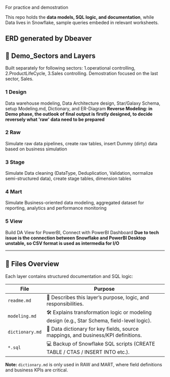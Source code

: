 For practice and demostration

This repo holds the **data models, SQL logic, and documentation**, while Data lives in Snowflake, sample queries embeded in relevant worksheets.

ERD generated by Dbeaver
--------------------------------------------------------------------------------------
## 📁 Demo_Sectors and Layers

Built separately for following sectors: 1.operational controlling, 2.ProductLifeCycle, 3.Sales controlling. Demostration focused on the last sector, Sales.

### 1 Design
Data warehouse modeling, Data Architecture design, Star/Galaxy Schema, setup Modeling.md, Dictionary, and ER-Diagram 
**Reverse Modeling: in Demo phase, the outlook of final output is firstly designed, to decide reversely what 'raw' data need to be prepared**

### 2 Raw
Simulate raw data pipelines, create raw tables, insert Dummy (dirty) data based on business simulation

### 3 Stage
Simulate Data cleaning (DataType, Deduplication, Validation, normalize semi-structured data), create stage tables, dimension tables

### 4 Mart
Simulate Business-oriented data modeling, aggregated dataset for reporting, analytics and performance monitoring

### 5 View
Build DA View for PowerBI, Connect with PowerBI Dashboard
**Due to tech issue is the connection between Snowflake and PowerBI Desktop unstable, so CSV format is used as intermedia for I/O**

-------------------------

## 📁 Files Overview

Each layer contains structured documentation and SQL logic:  

| File            | Purpose                                                                                          |
|-----------------|---------------------------------------------------------------------------------------------------|
| `readme.md`     | 📄 Describes this layer’s purpose, logic, and responsibilities.                                   |
| `modeling.md`   | 🛠 Explains transformation logic or modeling design (e.g., Star Schema, field-level logic).       |
| `dictionary.md` | 📖 Data dictionary for key fields, source mappings, and business/KPI definitions.                 |
| `*.sql`         | 💻 Backup of Snowflake SQL scripts (CREATE TABLE / CTAS / INSERT INTO etc.).                      |


**Note:**
`dictionary.md` is only used in RAW and MART, where field definitions and business KPIs are critical.  
